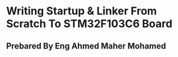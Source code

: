 # Writing Startup & Linker From Scratch To STM32F103C6 Board
## Prebared By Eng Ahmed Maher Mohamed 